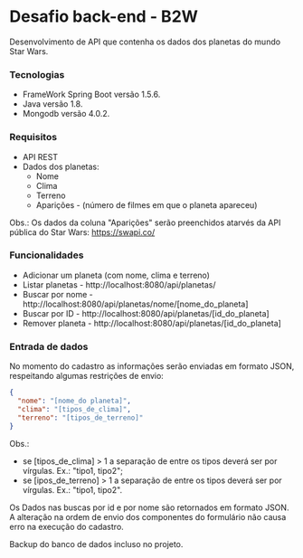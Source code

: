 # Desafio back-end - B2W

Desenvolvimento de API que contenha os dados dos planetas do mundo Star Wars.
### Tecnologias
- FrameWork Spring Boot versão 1.5.6.
- Java versão 1.8.
- Mongodb versão 4.0.2.

### Requisitos
- API REST
- Dados dos planetas:
  - Nome
  - Clima
  - Terreno
  - Aparições - (número de filmes em que o planeta apareceu)
  
Obs.: Os dados da coluna "Aparições" serão preenchidos atarvés da API pública do Star Wars: https://swapi.co/

### Funcionalidades
- Adicionar um planeta (com nome, clima e terreno)
- Listar planetas - http://localhost:8080/api/planetas/
- Buscar por nome - http://localhost:8080/api/planetas/nome/[nome_do_planeta]
- Buscar por ID - http://localhost:8080/api/planetas/[id_do_planeta]
- Remover planeta - http://localhost:8080/api/planetas/[id_do_planeta]

### Entrada de dados
No momento do cadastro as informações serão enviadas em formato JSON, respeitando algumas restrições de envio:

```json
{
  "nome": "[nome_do planeta]",
  "clima": "[tipos_de_clima]",
  "terreno": "[tipos_de_terreno]"
}
```
Obs.: 
- se [tipos_de_clima] > 1 a separação de entre os tipos deverá ser por vírgulas. Ex.: "tipo1, tipo2";
- se [ipos_de_terreno] > 1 a separação de entre os tipos deverá ser por vírgulas. Ex.: "tipo1, tipo2".

Os Dados nas buscas por id e por nome são retornados em formato JSON. A alteração na ordem de envio dos componentes do formulário não causa erro na execução do cadastro. 

Backup do banco de dados incluso no projeto.
